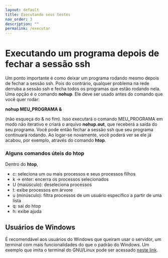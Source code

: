 ```yaml
---
layout: default
title: Executando seus testes
nav_order: 3
description: ""
permalink: /executar
---
```


# Executando um programa depois de fechar a sessão ssh

Um ponto importante é como deixar um programa rodando mesmo depois de fechar a sessão ssh. Pois do contrário, qualquer problema na rede derruba a sessão ssh e fecha todos os programas que estão rodando nela. Uma opção é o comando **nohup**. Ele deve ser usado antes do 
comando que você quer rodar:

**nohup MEU_PROGRAMA &**

(não esqueça do & no fim). Isso executará o comando MEU_PROGRAMA em modo não iterativo e criará o arquivo **nohup.out**, que receberá 
a saída do seu programa. Você pode então fechar a sessão ssh que seu programa continuará rodando. Ao logar-se novamente, você poderá ver se ele 
já acabou, por exemplo, através do comando **htop**.

### Alguns comandos úteis do htop ###

Dentro do **htop**,

- c: seleciona um ou mais processos e seus processos filhos
- k -> enter: encerra os processos selecionados
- U (maiúsculo): deseleciona processos
- t: exibe processos em árvore
- u (minúsculo): filtra processos de um usuário específico a partir de uma lista
- q: sai do htop
- h: exibe ajuda

## Usuários de Windows

É recomendável aos usuários do Windows que queiram usar o servidor, um terminal com mais funcionalidades do que o padrão do Windows. Um exemplo que imita o terminal do GNU/Linux pode ser acessado [neste link](https://cmder.net/).
